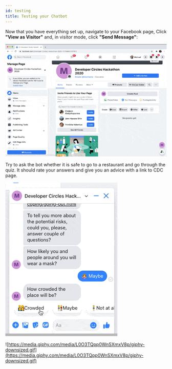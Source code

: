 ```yaml
---
id: testing
title: Testing your Chatbot
---
```


Now that you have everything set up, navigate to your Facebook page, Click **"View as Visitor"** and, in visitor mode, click **"Send Message"**:

![../static/img/article/CleanShot_2020-10-26_at_23.59.27.gif](../static/img/article/CleanShot_2020-10-26_at_23.59.27.gif)

Try to ask the bot whether it is safe to go to a restaurant and go through the quiz. It should rate your answers and give you an advice with a link to CDC page. 

![../static/img/article/CleanShot_2020-10-27_at_00.07.14.gif](../static/img/article/CleanShot_2020-10-27_at_00.07.14.gif)

![https://media.giphy.com/media/L0O3TQpp0WnSXmxV8p/giphy-downsized.gif](https://media.giphy.com/media/L0O3TQpp0WnSXmxV8p/giphy-downsized.gif)


